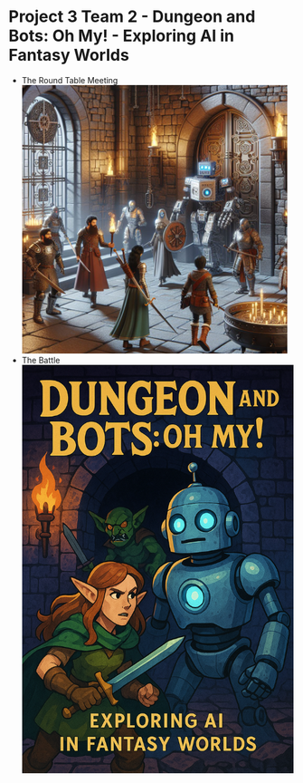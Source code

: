 # **Project 3 Team 2 - Dungeon and Bots: Oh My! - Exploring AI in Fantasy Worlds**
* The Round Table Meeting
![image](resources/content/rdme.png)
* The Battle
![image](resources/content/rdme2.png)
